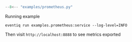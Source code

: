 ```python title="examples/prometheus.py"
--8<-- "examples/prometheus.py"
```

Running example

```shell
eventiq run examples.prometheus:service --log-level=INFO
```

Then visit `http://localhost:8888` to see metrics exported